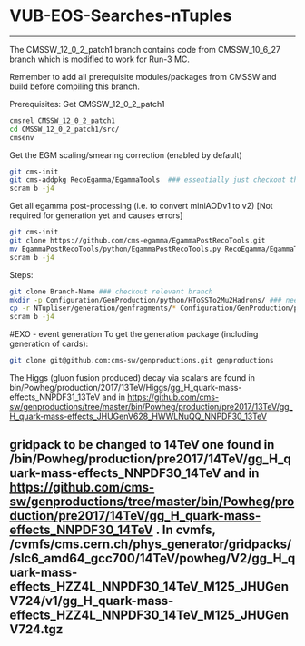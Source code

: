 VUB-EOS-Searches-nTuples
==============
***

The CMSSW_12_0_2_patch1 branch contains code from CMSSW_10_6_27 branch which is modified to work for Run-3 MC. 

Remember to add all prerequisite modules/packages from CMSSW and build before compiling this branch. 

Prerequisites: 
Get CMSSW_12_0_2_patch1 
```bash
cmsrel CMSSW_12_0_2_patch1
cd CMSSW_12_0_2_patch1/src/
cmsenv
```
Get the EGM scaling/smearing correction (enabled by default)
```bash
git cms-init
git cms-addpkg RecoEgamma/EgammaTools  ### essentially just checkout the package from CMSSW
scram b -j4
```
Get all egamma post-processing (i.e. to convert miniAODv1 to v2) [Not required for generation yet and causes errors]
```bash
git cms-init
git clone https://github.com/cms-egamma/EgammaPostRecoTools.git
mv EgammaPostRecoTools/python/EgammaPostRecoTools.py RecoEgamma/EgammaTools/python/.
scram b -j4
```

Steps: 
```bash
git clone Branch-Name ### checkout relevant branch
mkdir -p Configuration/GenProduction/python/HToSSTo2Mu2Hadrons/ ### needed for CMSSW to find genfragments
cp -r NTupliser/generation/genfragments/* Configuration/GenProduction/python/HToSSTo2Mu2Hadrons/. ###copy all genfragments to created dir
scram b -j4
```

#EXO - event generation
To get the generation package (including generation of cards):
```bash
git clone git@github.com:cms-sw/genproductions.git genproductions
```

The Higgs (gluon fusion produced) decay via scalars are found in bin/Powheg/production/2017/13TeV/Higgs/gg_H_quark-mass-effects_NNPDF31_13TeV and in
https://github.com/cms-sw/genproductions/tree/master/bin/Powheg/production/pre2017/13TeV/gg_H_quark-mass-effects_JHUGenV628_HWWLNuQQ_NNPDF30_13TeV

gridpack to be changed to 14TeV one found in /bin/Powheg/production/pre2017/14TeV/gg_H_quark-mass-effects_NNPDF30_14TeV and in https://github.com/cms-sw/genproductions/tree/master/bin/Powheg/production/pre2017/14TeV/gg_H_quark-mass-effects_NNPDF30_14TeV . In cvmfs, /cvmfs/cms.cern.ch/phys_generator/gridpacks//slc6_amd64_gcc700/14TeV/powheg/V2/gg_H_quark-mass-effects_HZZ4L_NNPDF30_14TeV_M125_JHUGenV724/v1/gg_H_quark-mass-effects_HZZ4L_NNPDF30_14TeV_M125_JHUGenV724.tgz
---
